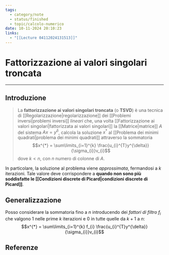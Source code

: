 ```yaml
---
tags:
  - category/note
  - status/finished
  - topic/calcolo-numerico
date: 10-11-2024 20:10:23
links:
  - "[[Lecture 04112024131513]]"
---
```

# Fattorizzazione ai valori singolari troncata
---
## Introduzione
> La **fattorizzazione ai valori singolari troncata** (o **TSVD**) è una tecnica di [[Regolarizzazione|regolarizzazione]] dei [[Problemi inversi|problemi inversi]] _lineari_ che, una volta [[Fattorizzazione ai valori singolari|fattorizzata ai valori singolari]] la [[Matrice|matrice]] $A$ del sistema $Ax = y^{\delta}$, calcola la soluzione $x^{*}$ al [[Problema dei minimi quadrati|problema dei minimi quadrati]] attraverso la sommatoria
> $$x^{*} = \sum\limits_{i=1}^{k} \frac{u_{i}^{T}y^{\delta}}{\sigma_{i}}v_{i}$$
> dove $k < n$, con $n$ numero di colonne di $A$.

In particolare, la soluzione al problema viene _approssimata_, fermandosi a $k$ iterazioni. Tale valore deve corrispondere a **quando non sono più soddisfatte le [[Condizioni discrete di Picard|condizioni discrete di Picard]]**.

## Generalizzazione
Posso considerare la sommatoria fino a $n$ introducendo dei _fattori di filtro_ $f_{i}$ che valgono $1$ nelle prime $k$ iterazioni e $0$ in tutte quelle da $k+1$ a $n$:
$$x^{*} = \sum\limits_{i=1}^{k} f_{i} \frac{u_{i}^{T}y^{\delta}}{\sigma_{i}}v_{i}$$

## Referenze